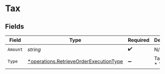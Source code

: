 # Tax


## Fields

| Field                                                                                           | Type                                                                                            | Required                                                                                        | Description                                                                                     |
| ----------------------------------------------------------------------------------------------- | ----------------------------------------------------------------------------------------------- | ----------------------------------------------------------------------------------------------- | ----------------------------------------------------------------------------------------------- |
| `Amount`                                                                                        | *string*                                                                                        | :heavy_check_mark:                                                                              | N/A                                                                                             |
| `Type`                                                                                          | [*operations.RetrieveOrderExecutionType](../../models/operations/retrieveorderexecutiontype.md) | :heavy_minus_sign:                                                                              | Tax type<br/>* TOTAL -                                                                          |
